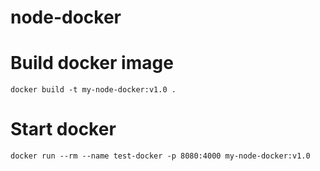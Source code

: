 # node-docker

# Build docker image
`docker build -t my-node-docker:v1.0 .`

# Start docker
`docker run --rm --name test-docker -p 8080:4000 my-node-docker:v1.0`
